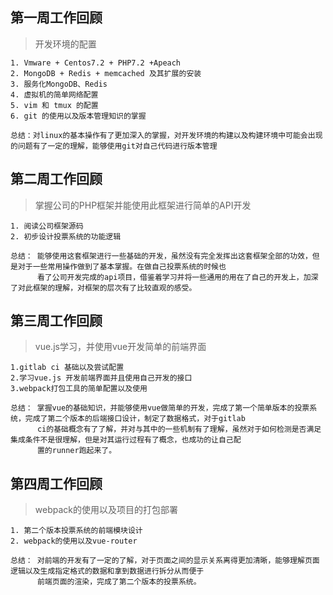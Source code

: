 ## 第一周工作回顾

> 开发环境的配置

````
1. Vmware + Centos7.2 + PHP7.2 +Apeach
2. MongoDB + Redis + memcached 及其扩展的安装
3. 服务化MongoDB、Redis
4. 虚拟机的简单网络配置
5. vim 和 tmux 的配置
6. git 的使用以及版本管理知识的掌握

总结：对linux的基本操作有了更加深入的掌握，对开发环境的构建以及构建环境中可能会出现的问题有了一定的理解，能够使用git对自己代码进行版本管理

````
## 第二周工作回顾

> 掌握公司的PHP框架并能使用此框架进行简单的API开发

````
1. 阅读公司框架源码
2. 初步设计投票系统的功能逻辑

总结： 能够使用这套框架进行一些基础的开发，虽然没有完全发挥出这套框架全部的功效，但是对于一些常用操作做到了基本掌握。在做自己投票系统的时候也
      看了公司开发完成的api项目，借鉴着学习并将一些通用的用在了自己的开发上，加深了对此框架的理解，对框架的层次有了比较直观的感受。
````
## 第三周工作回顾

> vue.js学习，并使用vue开发简单的前端界面 

````
1.gitlab ci 基础以及尝试配置
2.学习vue.js 开发前端界面并且使用自己开发的接口
3.webpack打包工具的简单配置以及使用

总结： 掌握vue的基础知识，并能够使用vue做简单的开发，完成了第一个简单版本的投票系统，完成了第二个版本的后端接口设计，制定了数据格式，对于gitlab 
      ci的基础概念有了了解，并对与其中的一些机制有了理解，虽然对于如何检测是否满足集成条件不是很理解，但是对其运行过程有了概念，也成功的让自己配
      置的runner跑起来了。
````
## 第四周工作回顾

> webpack的使用以及项目的打包部署

````
1. 第二个版本投票系统的前端模块设计
2. webpack的使用以及vue-router

总结： 对前端的开发有了一定的了解，对于页面之间的显示关系离得更加清晰，能够理解页面逻辑以及生成指定格式的数据和拿到数据进行拆分从而便于
      前端页面的渲染，完成了第二个版本的投票系统。
````